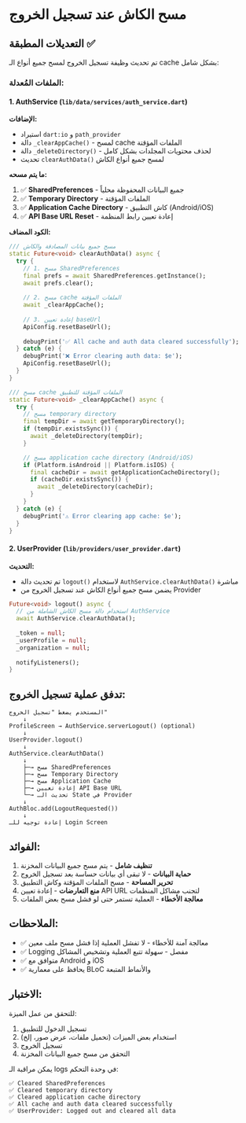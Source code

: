 # مسح الكاش عند تسجيل الخروج

## التعديلات المطبقة ✅

تم تحديث وظيفة تسجيل الخروج لمسح جميع أنواع الـ cache بشكل شامل:

### الملفات المُعدلة:

#### 1. **AuthService** (`lib/data/services/auth_service.dart`)

**الإضافات:**
- استيراد `dart:io` و `path_provider`
- دالة `_clearAppCache()` - لمسح cache الملفات المؤقتة
- دالة `_deleteDirectory()` - لحذف محتويات المجلدات بشكل كامل
- تحديث `clearAuthData()` لمسح جميع أنواع الكاش

**ما يتم مسحه:**
1. ✅ **SharedPreferences** - جميع البيانات المحفوظة محلياً
2. ✅ **Temporary Directory** - الملفات المؤقتة
3. ✅ **Application Cache Directory** - كاش التطبيق (Android/iOS)
4. ✅ **API Base URL Reset** - إعادة تعيين رابط المنظمة

**الكود المضاف:**
```dart
/// مسح جميع بيانات المصادقة والكاش
static Future<void> clearAuthData() async {
  try {
    // 1. مسح SharedPreferences
    final prefs = await SharedPreferences.getInstance();
    await prefs.clear();
    
    // 2. مسح cache الملفات المؤقتة
    await _clearAppCache();
    
    // 3. إعادة تعيين baseUrl
    ApiConfig.resetBaseUrl();
    
    debugPrint('✅ All cache and auth data cleared successfully');
  } catch (e) {
    debugPrint('❌ Error clearing auth data: $e');
    ApiConfig.resetBaseUrl();
  }
}

/// مسح cache الملفات المؤقتة للتطبيق
static Future<void> _clearAppCache() async {
  try {
    // مسح temporary directory
    final tempDir = await getTemporaryDirectory();
    if (tempDir.existsSync()) {
      await _deleteDirectory(tempDir);
    }

    // مسح application cache directory (Android/iOS)
    if (Platform.isAndroid || Platform.isIOS) {
      final cacheDir = await getApplicationCacheDirectory();
      if (cacheDir.existsSync()) {
        await _deleteDirectory(cacheDir);
      }
    }
  } catch (e) {
    debugPrint('⚠️ Error clearing app cache: $e');
  }
}
```

#### 2. **UserProvider** (`lib/providers/user_provider.dart`)

**التحديث:**
- تم تحديث دالة `logout()` لاستخدام `AuthService.clearAuthData()` مباشرة
- يضمن مسح جميع أنواع الكاش عند تسجيل الخروج من Provider

```dart
Future<void> logout() async {
  // استخدام دالة مسح الكاش الشاملة من AuthService
  await AuthService.clearAuthData();
  
  _token = null;
  _userProfile = null;
  _organization = null;
  
  notifyListeners();
}
```

## تدفق عملية تسجيل الخروج:

```
المستخدم يضغط "تسجيل الخروج"
    ↓
ProfileScreen → AuthService.serverLogout() (optional)
    ↓
UserProvider.logout()
    ↓
AuthService.clearAuthData()
    ↓
    ├─→ مسح SharedPreferences
    ├─→ مسح Temporary Directory
    ├─→ مسح Application Cache
    ├─→ إعادة تعيين API Base URL
    └─→ تحديث الـ State في Provider
    ↓
AuthBloc.add(LogoutRequested())
    ↓
إعادة توجيه للـ Login Screen
```

## الفوائد:

1. **تنظيف شامل** - يتم مسح جميع البيانات المخزنة
2. **حماية البيانات** - لا تبقى أي بيانات حساسة بعد تسجيل الخروج
3. **تحرير المساحة** - مسح الملفات المؤقتة وكاش التطبيق
4. **منع التعارضات** - إعادة تعيين API URL لتجنب مشاكل المنظمات
5. **معالجة الأخطاء** - العملية تستمر حتى لو فشل مسح بعض الملفات

## الملاحظات:

- ✅ معالجة آمنة للأخطاء - لا تفشل العملية إذا فشل مسح ملف معين
- ✅ Logging مفصل - سهولة تتبع العملية وتشخيص المشاكل
- ✅ متوافق مع Android و iOS
- ✅ يحافظ على معمارية BLoC والأنماط المتبعة

## الاختبار:

للتحقق من عمل الميزة:
1. تسجيل الدخول للتطبيق
2. استخدام بعض الميزات (تحميل ملفات، عرض صور، إلخ)
3. تسجيل الخروج
4. التحقق من مسح جميع البيانات المخزنة

يمكن مراقبة الـ logs في وحدة التحكم:
```
✅ Cleared SharedPreferences
✅ Cleared temporary directory
✅ Cleared application cache directory
✅ All cache and auth data cleared successfully
✅ UserProvider: Logged out and cleared all data
```
